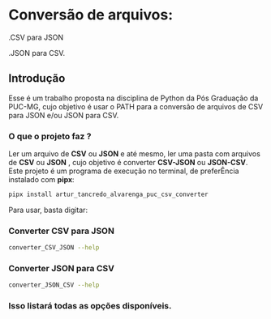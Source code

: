 # Conversão de arquivos:

.CSV para JSON

.JSON para CSV.

## Introdução

Esse é um trabalho proposta na disciplina de Python da Pós Graduação da PUC-MG, cujo objetivo é usar o PATH para a conversão de arquivos de CSV para JSON e/ou JSON para CSV.

### O que o projeto faz ?

Ler um arquivo de **CSV** ou **JSON** e até mesmo, ler uma pasta com arquivos de **CSV** ou **JSON** , cujo objetivo é converter **CSV-JSON** ou **JSON-CSV**. Este projeto é um programa de execução no terminal, de preferÊncia instalado com **pipx**:

```bash
pipx install artur_tancredo_alvarenga_puc_csv_converter
```

Para usar, basta digitar:

### Converter CSV para JSON

```bash
converter_CSV_JSON --help
```

### Converter JSON para CSV

```bash
converter_JSON_CSV --help
```

### Isso listará todas as opções disponíveis.